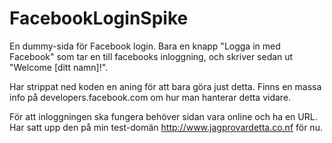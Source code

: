 # FacebookLoginSpike

En dummy-sida för Facebook login. Bara en knapp "Logga in med Facebook" som tar en till facebooks inloggning, och skriver sedan ut "Welcome [ditt namn]!".

Har strippat ned koden en aning för att bara göra just detta. Finns en massa info på developers.facebook.com om hur man hanterar detta vidare.

För att inloggningen ska fungera behöver sidan vara online och ha en URL. Har satt upp den på min test-domän http://www.jagprovardetta.co.nf för nu.
